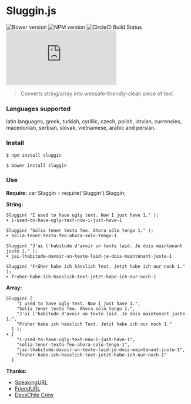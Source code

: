 # Sluggin.js

![Bower version](https://img.shields.io/bower/v/sluggin.svg)
![NPM version](https://badge.fury.io/js/sluggin.png)
![CircleCI Build Status](https://circleci.com/gh/juanbrujo/Sluggin.js.png?style=shield&circle-token=:circle-token)
![Lib size](https://badge-size.herokuapp.com/juanbrujo/Sluggin.js/master/dist/Sluggin.min.js)

> Converts string/array into websafe-friendly-clean piece of text 

### Languages supported

latin languages, greek, turkish, cyrillic, czech, polish, latvian, currencies, macedonian, serbian, slovak, vietnamese, arabic and persian. 

### Install

```
$ npm install sluggin
```

```
$ bower install sluggin
```

### Use

**Require:**
var Sluggin = require('Sluggin').Sluggin;


**String:**
```
Sluggin( "I used to have ugly text. Now I just have 1." );
➤ i-used-to-have-ugly-text-now-i-just-have-1
```

```
Sluggin( "Solía tener texto feo. Ahora sólo tengo 1." );
➤ solia-tener-texto-feo-ahora-solo-tengo-1
```

```
Sluggin( "J'ai l'habitude d'avoir un texte laid. Je dois maintenant juste 1." );
➤ jai-lhabitude-davoir-un-texte-laid-je-dois-maintenant-juste-1
```

```
Sluggin( "Früher habe ich hässlich Text. Jetzt habe ich nur noch 1." );
➤ fruher-habe-ich-hasslich-text-jetzt-habe-ich-nur-noch-1
```

**Array:**

```
Sluggin( [
    "I used to have ugly text. Now I just have 1.",
    "Solía tener texto feo. Ahora sólo tengo 1.",
    "J'ai l'habitude d'avoir un texte laid. Je dois maintenant juste 1.",
    "Früher habe ich hässlich Text. Jetzt habe ich nur noch 1."
  ] );
➤ [
    "i-used-to-have-ugly-text-now-i-just-have-1", 
    "solia-tener-texto-feo-ahora-solo-tengo-1", 
    "jai-lhabitude-davoir-un-texte-laid-je-dois-maintenant-juste-1", 
    "fruher-habe-ich-hasslich-text-jetzt-habe-ich-nur-noch-1"
  ]
```

**Thanks:**

- [SpeakingURL](https://github.com/pid/speakingurl)
- [FriendURL](https://github.com/riverside/friendurl)
- [DevsChile Crew](http://www.devschile.cl/)
